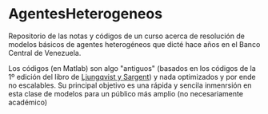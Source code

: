 ﻿# AgentesHeterogeneos

Repositorio de las notas y códigos de un curso acerca de resolución de modelos básicos de agentes heterogéneos que dicté hace años en el Banco Central de Venezuela.

Los códigos (en Matlab) son algo "antiguos" (basados en los códigos de la 1º edición del libro de [Ljungqvist y Sargent](https://mitpress.mit.edu/books/recursive-macroeconomic-theory-third-edition)) y nada optimizados y por ende no escalables. Su principal objetivo es una rápida y sencila inmenrsión en esta clase de modelos para un público más amplio (no necesariamente académico)




